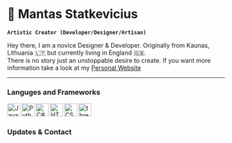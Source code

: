# 👋 Mantas Statkevicius

**`Artistic Creator (Developer/Designer/Artisan)`**

Hey there, I am a novice Designer & Developer. Originally from Kaunas, Lithuania 🇱🇹 but currently living in England 🇬🇧. <br/>
There is no story just an unstoppable desire to create. If you want more information take a look at my [Personal Website](https://stkvs.com) 

---

### Languges and Frameworks

<img alt="JavaScript" width="30px" align="left" src="https://cdn.jsdelivr.net/gh/devicons/devicon@latest/icons/javascript/javascript-original.svg" />
<img alt="Python" width="30px" align="left" src="https://cdn.jsdelivr.net/gh/devicons/devicon@latest/icons/python/python-original.svg" />
<img alt="C#" width="30px" align="left" src="https://cdn.jsdelivr.net/gh/devicons/devicon@latest/icons/csharp/csharp-original.svg" />
<img alt="HTML" width="30px" align="left" src="https://cdn.jsdelivr.net/gh/devicons/devicon@latest/icons/html5/html5-original.svg" />
<img alt="CSS" width="30px" align="left" src="https://cdn.jsdelivr.net/gh/devicons/devicon@latest/icons/css3/css3-original.svg" />
<img alt="threeJS" width="30px" align="left" src="https://cdn.jsdelivr.net/gh/devicons/devicon@latest/icons/threejs/threejs-original.svg" />
</br>
          
#

### Updates & Contact

#
